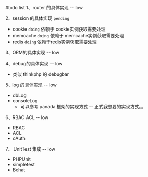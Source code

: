 #todo list
1、router 的具体实现  -- low

2、session 的具体实现   `pending`

   * cookie   `doing` 依赖于 cookie实例获取需要处理
   * memcache   `doing`  依赖于 memcache实例获取需要处理
   * redis   `doing`  依赖于redis实例获取需要处理

3、ORM的具体实现 -- low

4、debug的具体实现 -- low

  * 类似 thinkphp 的 debugbar

5、log 的具体实现  -- low

   * dbLog
   * consoleLog
      * 可以参考 panada 框架的实现方式 -- 正式我想要的实现方式。。

6、RBAC ACL  -- low

   * RBAC
   * ACL
   * oAuth

7、 UnitTest 集成  -- low

   * PHPUnit
   * simpletest
   * Behat